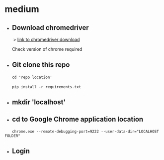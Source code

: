 # medium

 - ## Download chromedriver

&nbsp;&nbsp;&nbsp;&nbsp;&nbsp;&nbsp; > [link to chromedriver download](https://chromedriver.chromium.org/downloads)

&nbsp;&nbsp;&nbsp;&nbsp;&nbsp;&nbsp;Check version of chrome required

 - ## Git clone this repo
 &nbsp;&nbsp;&nbsp;&nbsp;&nbsp;&nbsp;`cd 'repo location'`
 
 &nbsp;&nbsp;&nbsp;&nbsp;&nbsp;&nbsp;`pip install -r requirements.txt`

 - ## mkdir 'localhost'

 - ## cd to Google Chrome application location
&nbsp;&nbsp;&nbsp;&nbsp;&nbsp;&nbsp;`chrome.exe --remote-debugging-port=9222 --user-data-dir="LOCALHOST FOLDER"`

 - ## Login
